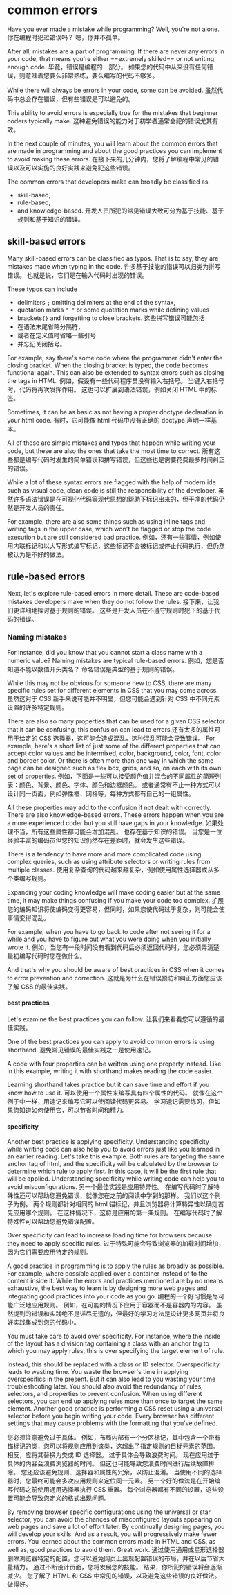 # common errors

Have you ever made a mistake while programming? 
Well, you're not alone. 
你在编程时犯过错误吗？ 嗯，你并不孤单。

After all, mistakes are a part of programming.
If there are never any errors in your code, that means you're either ==extremely skilled== or not writing enough code. 
毕竟，错误是编程的一部分。 如果您的代码中从来没有任何错误，则意味着您要么非常熟练，要么编写的代码不够多。

While there will always be errors in your code, some can be avoided.
虽然代码中总会存在错误，但有些错误是可以避免的。

This ability to avoid errors is especially true for the mistakes that beginner coders typically make.
这种避免错误的能力对于初学者通常会犯的错误尤其有效。

In the next couple of minutes, you will learn about the common errors that are made in programming and about the good practices you can implement to avoid making these errors. 
在接下来的几分钟内，您将了解编程中常见的错误以及可以实施的良好实践来避免犯这些错误。 

The common errors that developers make can broadly be classified as 
- skill-based, 
- rule-based, 
- and knowledge-based. 
开发人员所犯的常见错误大致可分为基于技能、基于规则和基于知识的错误。

## skill-based errors

Many skill-based errors can be classified as typos. That is to say, they are mistakes made when typing in the code. 
许多基于技能的错误可以归类为拼写错误。 也就是说，它们是在输入代码时出现的错误。

These typos can include

- delimiters `;`
  omitting delimiters at the end of the syntax, 
- quotation marks `" "`
or some quotation marks while defining values 
- brackets`{}`
and forgetting to close brackets.
这些拼写错误可能包括
- 在语法末尾省略分隔符，
- 或者在定义值时省略一些引号
- 并忘记关闭括号。

For example, say there's some code where the programmer didn't enter the closing bracket. When the closing bracket is typed, the code becomes functional again. This can also be extended to syntax errors such as closing the tags in HTML. 
例如，假设有一些代码程序员没有输入右括号。 当键入右括号时，代码将再次发挥作用。 这也可以扩展到语法错误，例如关闭 HTML 中的标签。

Sometimes, it can be as basic as not having a proper doctype declaration in your html code. 
有时，它可能像 html 代码中没有正确的 doctype 声明一样基本。 

All of these are simple mistakes and typos that happen while writing your code, but these are also the ones that take the most time to correct. 
所有这些都是编写代码时发生的简单错误和拼写错误，但这些也是需要花费最多时间纠正的错误。

While a lot of these syntax errors are flagged with the help of modern ide such as visual code, clean code is still the responsibility of the developer.
虽然许多语法错误是在可视化代码等现代思想的帮助下标记出来的，但干净的代码仍然是开发人员的责任。

For example, there are also some things such as using inline tags and writing tags in the upper case, which won't be flagged or stop the code execution but are still considered bad practice. 
例如，还有一些事情，例如使用内联标记和以大写形式编写标记，这些标记不会被标记或停止代码执行，但仍然被认为是不好的做法。

## rule-based errors

Next, let's explore rule-based errors in more detail. 
These are code-based mistakes developers make when they do not follow the rules. 
接下来，让我们更详细地探讨基于规则的错误。 这些是开发人员在不遵守规则时犯下的基于代码的错误。

### Naming mistakes

For instance, did you know that you cannot start a class name with a numeric value? 
Naming mistakes are typical rule-based errors. 
例如，您是否知道不能以数值开头类名？ 命名错误是典型的基于规则的错误。 

While this may not be obvious for someone new to CSS, there are many specific rules set for different elements in CSS that you may come across. 
虽然这对于 CSS 新手来说可能并不明显，但您可能会遇到针对 CSS 中不同元素设置的许多特定规则。

There are also so many properties that can be used for a given CSS selector that it can be confusing, this confusion can lead to errors.还有太多的属性可用于给定的 CSS 选择器，这可能会造成混乱，这种混乱可能会导致错误。
For example, here's a short list of just some of the different properties that can accept color values and be intermixed, color, background, color, font, color and border color. Or there is often more than one way in which the same page can be designed such as flex box, grids, and so, on each with its own set of properties. 
例如，下面是一些可以接受颜色值并混合的不同属性的简短列表：颜色、背景、颜色、字体、颜色和边框颜色。 或者通常有不止一种方式可以设计同一页面，例如弹性框、网格等，每种方式都有自己的一组属性。

All these properties may add to the confusion if not dealt with correctly. There are also knowledge-based errors. These errors happen when you are a more experienced coder but you still have gaps in your knowledge. 
如果处理不当，所有这些属性都可能会增加混乱。 也存在基于知识的错误。 当您是一位经验丰富的编码员但您的知识仍然存在差距时，就会发生这些错误。

There is a tendency to have more and more complicated code using complex queries, such as using attribute selectors or writing rules from multiple classes. 
使用复杂查询的代码越来越复杂，例如使用属性选择器或从多个类编写规则。 

Expanding your coding knowledge will make coding easier but at the same time, it may make things confusing if you make your code too complex. 
扩展您的编码知识将使编码变得更容易，但同时，如果您使代码过于复杂，则可能会使事情变得混乱。

For example, when you have to go back to code after not seeing it for a while and you have to figure out what you were doing when you initially wrote it. 
例如，当您有一段时间没有看到代码后必须返回代码时，您必须弄清楚最初编写代码时您在做什么。 

And that's why you should be aware of best practices in CSS when it comes to error prevention and correction. 
这就是为什么在错误预防和纠正方面您应该了解 CSS 的最佳实践。

#### best practices 

Let's examine the best practices you can follow.
让我们来看看您可以遵循的最佳实践。

One of the best practices you can apply to avoid common errors is using shorthand.
避免常见错误的最佳实践之一是使用速记。 

A code with four properties can be written using one property instead. 
Like in this example, writing it with shorthand makes reading the code easier. 

Learning shorthand takes practice but it can save time and effort if you know how to use it. 
可以使用一个属性来编写具有四个属性的代码。 就像在这个例子中一样，用速记来编写它可以使阅读代码更容易。 学习速记需要练习，但如果您知道如何使用它，可以节省时间和精力。

#### specificity

Another best practice is applying specificity. 
Understanding specificity while writing code can also help you to avoid errors just like you learned in an earlier reading. Let's take this example. Both rules are targeting the same anchor tag of html, and the specificity will be calculated by the browser to determine which rule to apply first. In this case, it will be the first rule that will be applied. Understanding specificity while writing code can help you to avoid misconfigurations. 
另一个最佳实践是应用特异性。 在编写代码时了解特殊性还可以帮助您避免错误，就像您在之前的阅读中学到的那样。 我们以这个例子为例。 两个规则都针对相同的 html 锚标记，并且浏览器将计算特异性以确定首先应用哪个规则。 在这种情况下，这将是应用的第一条规则。 在编写代码时了解特殊性可以帮助您避免错误配置。

Over specificity can lead to increase loading time for browsers because they need to apply specific rules.
过于特殊可能会导致浏览器的加载时间增加，因为它们需要应用特定的规则。

A good practice in programming is to apply the rules as broadly as possible. For example, where possible applied over a container instead of to the content inside it. While the errors and practices mentioned are by no means exhaustive, the best way to learn is by designing more web pages and integrating good practices into your code as you go. 
编程的一个好习惯是尽可能广泛地应用规则。 例如，在可能的情况下应用于容器而不是容器内的内容。 虽然提到的错误和实践绝不是详尽无遗的，但最好的学习方法是设计更多网页并将良好实践集成到您的代码中。

You must take care to avoid over specificity. For instance, where the inside of the layout has a division tag containing a class with an anchor tag to which you may apply rules, this is over specifying the target element of rule. 

Instead, this should be replaced with a class or ID selector. Overspecificity leads to wasting time. You waste the browser's time in applying overspecifics in the present. But it can also lead to you wasting your time troubleshooting later. You should also avoid the redundancy of rules, selectors, and properties to prevent confusion. When using different selectors, you can end up applying rules more than once to target the same element. Another good practice is performing a CSS reset using a universal selector before you begin writing your code. Every browser has different settings that may cause problems with the formatting that you've defined. 

您必须注意避免过于具体。 例如，布局内部有一个分区标记，其中包含一个带有锚标记的类，您可以将规则应用到该类，这超出了指定规则的目标元素的范围。 相反，应将其替换为类或 ID 选择器。 过于具体会导致浪费时间。 现在应用过于具体的内容会浪费浏览器的时间。 但这也可能导致您浪费时间进行后续故障排除。 您还应该避免规则、选择器和属性的冗余，以防止混淆。 当使用不同的选择器时，您最终可能会多次应用规则来定位同一元素。 另一个好的做法是在开始编写代码之前使用通用选择器执行 CSS 重置。 每个浏览器都有不同的设置，这些设置可能会导致您定义的格式出现问题。


By removing browser specific configurations using the universal or star selector, you can avoid the chances of misconfigured layouts appearing on web pages and save a lot of effort later. By continually designing pages, you will develop your skills. And as a result, you will progressively make fewer errors. You learned about the common errors made in HTML and CSS, as well as, good practices to avoid them. Great work.
通过使用通用或星形选择器删除浏览器特定的配置，您可以避免网页上出现配置错误的布局，并在以后节省大量精力。 通过不断设计页面，您将发展您的技能。 结果，你所犯的错误将会逐渐减少。 您了解了 HTML 和 CSS 中常见的错误，以及避免这些错误的良好做法。 做得好。